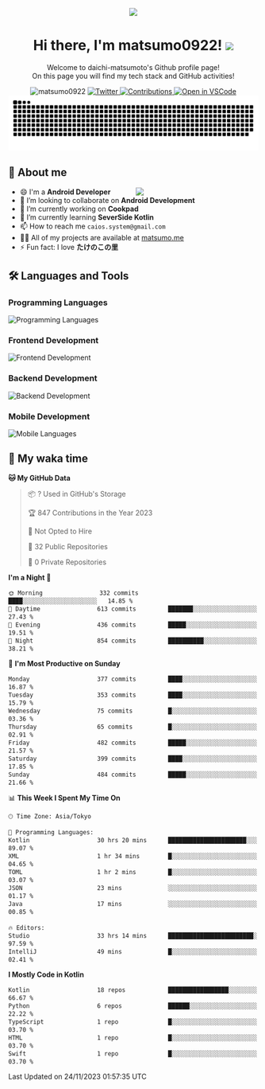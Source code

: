 <p align="center"><img src="https://capsule-render.vercel.app/api?type=waving&color=gradient&height=300&section=header&text=Hi%20I%27m%20matsumo&fontSize=90&animation=fadeIn&fontAlignY=38&desc=Welcome%20to%20daichi-matsumoto%27s%20GitHub%20profile%20&descAlignY=55&descAlign=62"></p>

<h1 align="center">Hi there, I'm matsumo0922! <img src="https://media.giphy.com/media/hvRJCLFzcasrR4ia7z/giphy.gif" width="32"></h1>

<p align="center">
Welcome to daichi-matsumoto's Github profile page!<br>
On this page you will find my tech stack and GitHub activities!
</p>

<div align="center">
  <img src="https://komarev.com/ghpvc/?username=matsumo0922&label=Profile%20views&color=ac3726&style=flat" alt="matsumo0922" />
  <a href="https://twitter.com/matsumo0922">
    <img src="https://badgen.net/badge/twitter/@matsumo0922?icon=twitter" alt="Twitter" />
  </a>
  <a href="https://qiita.com/CAIOS">
    <img src="https://badgen.org/img/qiita/CAIOS/contributions?style=flat" alt="Contributions" />
  </a>
  <a href="https://open.vscode.dev/matsumo0922/matsumo0922">
    <img alt="Open in VSCode" src="https://img.shields.io/static/v1?logo=visualstudiocode&label=&message=Open%20in%20Visual%20Studio%20Code&labelColor=2c2c32&color=007acc&logoColor=007acc" />
  </a>
</div>

<picture>
  <source media="(prefers-color-scheme: dark)" srcset="./resources/github-contribution-grid-snake-dark.svg" />
  <source media="(prefers-color-scheme: light)" srcset="./resources/github-contribution-grid-snake-light.svg" />
  <img alt="github-snake" src="./resources/github-contribution-grid-snake-light.svg" />
</picture>

## 📝 About me

<picture>
  <source media="(prefers-color-scheme: dark)" srcset="https://github-readme-stats.vercel.app/api?username=matsumo0922&show_icons=true&locale=en&theme=dark" />
  <source media="(prefers-color-scheme: light)" srcset="https://github-readme-stats.vercel.app/api?username=matsumo0922&show_icons=true&locale=en&theme=default" />
  <img align="right" width="49%" src="https://github-readme-stats.vercel.app/api?username=matsumo0922&show_icons=true&locale=en&theme=default" />
</picture>

- 😄 I'm a **Android Developer**
- 👯 I’m looking to collaborate on **Android Development**
- 🔭 I’m currently working on **Cookpad**
- 🌱 I’m currently learning **SeverSide Kotlin**
- 📫 How to reach me `caios.system@gmail.com`
- 👨‍💻 All of my projects are available at [matsumo.me](matsumo.me)
- ⚡ Fun fact: I love **たけのこの里**

## 🛠️ Languages and Tools

### Programming Languages
![Programming Languages](https://skillicons.dev/icons?i=kotlin,java,c,cpp,ruby,py,md)

### Frontend Development
![Frontend Development](https://skillicons.dev/icons?i=kotlin,next,react,html,css)

### Backend Development
![Backend Development](https://skillicons.dev/icons?i=kotlin,graphql,rails,redis,nodejs)

### Mobile Development
![Mobile Languages](https://skillicons.dev/icons?i=kotlin,ktor)

## 📌 My waka time
<!--START_SECTION:waka-->
**🐱 My GitHub Data** 

> 📦 ? Used in GitHub's Storage 
 > 
> 🏆 847 Contributions in the Year 2023
 > 
> 🚫 Not Opted to Hire
 > 
> 📜 32 Public Repositories 
 > 
> 🔑 0 Private Repositories 
 > 
**I'm a Night 🦉** 

```text
🌞 Morning                332 commits         ████░░░░░░░░░░░░░░░░░░░░░   14.85 % 
🌆 Daytime                613 commits         ███████░░░░░░░░░░░░░░░░░░   27.43 % 
🌃 Evening                436 commits         █████░░░░░░░░░░░░░░░░░░░░   19.51 % 
🌙 Night                  854 commits         ██████████░░░░░░░░░░░░░░░   38.21 % 
```
📅 **I'm Most Productive on Sunday** 

```text
Monday                   377 commits         ████░░░░░░░░░░░░░░░░░░░░░   16.87 % 
Tuesday                  353 commits         ████░░░░░░░░░░░░░░░░░░░░░   15.79 % 
Wednesday                75 commits          █░░░░░░░░░░░░░░░░░░░░░░░░   03.36 % 
Thursday                 65 commits          █░░░░░░░░░░░░░░░░░░░░░░░░   02.91 % 
Friday                   482 commits         █████░░░░░░░░░░░░░░░░░░░░   21.57 % 
Saturday                 399 commits         ████░░░░░░░░░░░░░░░░░░░░░   17.85 % 
Sunday                   484 commits         █████░░░░░░░░░░░░░░░░░░░░   21.66 % 
```


📊 **This Week I Spent My Time On** 

```text
🕑︎ Time Zone: Asia/Tokyo

💬 Programming Languages: 
Kotlin                   30 hrs 20 mins      ██████████████████████░░░   89.07 % 
XML                      1 hr 34 mins        █░░░░░░░░░░░░░░░░░░░░░░░░   04.65 % 
TOML                     1 hr 2 mins         █░░░░░░░░░░░░░░░░░░░░░░░░   03.07 % 
JSON                     23 mins             ░░░░░░░░░░░░░░░░░░░░░░░░░   01.17 % 
Java                     17 mins             ░░░░░░░░░░░░░░░░░░░░░░░░░   00.85 % 

🔥 Editors: 
Studio                   33 hrs 14 mins      ████████████████████████░   97.59 % 
IntelliJ                 49 mins             █░░░░░░░░░░░░░░░░░░░░░░░░   02.41 % 
```

**I Mostly Code in Kotlin** 

```text
Kotlin                   18 repos            █████████████████░░░░░░░░   66.67 % 
Python                   6 repos             ██████░░░░░░░░░░░░░░░░░░░   22.22 % 
TypeScript               1 repo              █░░░░░░░░░░░░░░░░░░░░░░░░   03.70 % 
HTML                     1 repo              █░░░░░░░░░░░░░░░░░░░░░░░░   03.70 % 
Swift                    1 repo              █░░░░░░░░░░░░░░░░░░░░░░░░   03.70 % 
```




 Last Updated on 24/11/2023 01:57:35 UTC
<!--END_SECTION:waka-->

